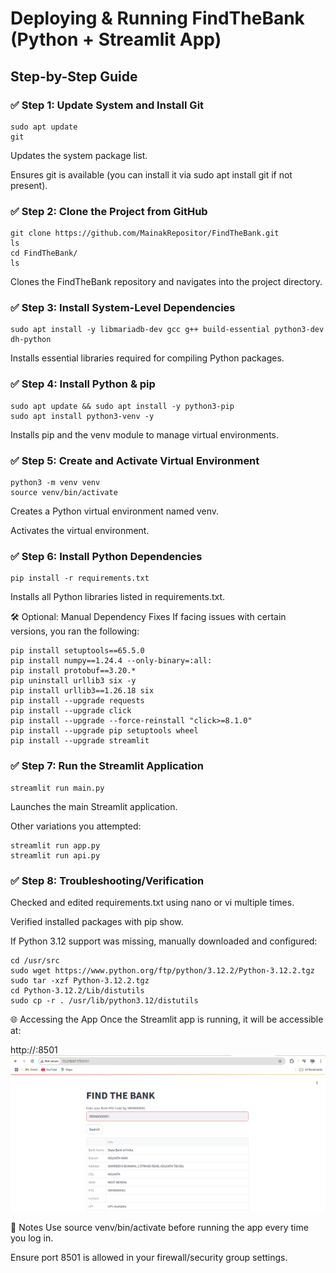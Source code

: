 #  Deploying & Running FindTheBank (Python + Streamlit App)

## Step-by-Step Guide



### ✅ Step 1: Update System and Install Git

```
sudo apt update
git
```
Updates the system package list.

Ensures git is available (you can install it via sudo apt install git if not present).

### ✅ Step 2: Clone the Project from GitHub
```
git clone https://github.com/MainakRepositor/FindTheBank.git
ls
cd FindTheBank/
ls
```
Clones the FindTheBank repository and navigates into the project directory.

### ✅ Step 3: Install System-Level Dependencies
```
sudo apt install -y libmariadb-dev gcc g++ build-essential python3-dev dh-python
```
Installs essential libraries required for compiling Python packages.

### ✅ Step 4: Install Python & pip
```
sudo apt update && sudo apt install -y python3-pip
sudo apt install python3-venv -y
```
Installs pip and the venv module to manage virtual environments.

### ✅ Step 5: Create and Activate Virtual Environment
```
python3 -m venv venv
source venv/bin/activate
```
Creates a Python virtual environment named venv.

Activates the virtual environment.

### ✅ Step 6: Install Python Dependencies
```
pip install -r requirements.txt
```
Installs all Python libraries listed in requirements.txt.

🛠️ Optional: Manual Dependency Fixes
If facing issues with certain versions, you ran the following:
```
pip install setuptools==65.5.0
pip install numpy==1.24.4 --only-binary=:all:
pip install protobuf==3.20.*
pip uninstall urllib3 six -y
pip install urllib3==1.26.18 six
pip install --upgrade requests
pip install --upgrade click
pip install --upgrade --force-reinstall "click>=8.1.0"
pip install --upgrade pip setuptools wheel
pip install --upgrade streamlit
```
### ✅ Step 7: Run the Streamlit Application
```
streamlit run main.py
```
Launches the main Streamlit application.

Other variations you attempted:
```
streamlit run app.py
streamlit run api.py
```
### ✅ Step 8: Troubleshooting/Verification
Checked and edited requirements.txt using nano or vi multiple times.

Verified installed packages with pip show.

If Python 3.12 support was missing, manually downloaded and configured:

```
cd /usr/src
sudo wget https://www.python.org/ftp/python/3.12.2/Python-3.12.2.tgz
sudo tar -xzf Python-3.12.2.tgz
cd Python-3.12.2/Lib/distutils
sudo cp -r . /usr/lib/python3.12/distutils
```
🌐 Accessing the App
Once the Streamlit app is running, it will be accessible at:


http://<your-server-ip>:8501
![](./images/pythonopt.png)

📌 Notes
Use source venv/bin/activate before running the app every time you log in.

Ensure port 8501 is allowed in your firewall/security group settings.

